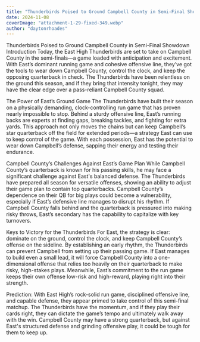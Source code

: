 ```yaml
---
title: "Thunderbirds Poised to Ground Campbell County in Semi-Final Showdown"
date: 2024-11-08
coverImage: "attachment-1-29-fixed-349.webp"
author: "daytonrhoades"
---
```


Thunderbirds Poised to Ground Campbell County in Semi-Final Showdown Introduction Today, the East High Thunderbirds are set to take on Campbell County in the semi-finals—a game loaded with anticipation and excitement. With East’s dominant running game and cohesive offensive line, they’ve got the tools to wear down Campbell County, control the clock, and keep the opposing quarterback in check. The Thunderbirds have been relentless on the ground this season, and if they bring that intensity tonight, they may have the clear edge over a pass-reliant Campbell County squad.

The Power of East’s Ground Game The Thunderbirds have built their season on a physically demanding, clock-controlling run game that has proven nearly impossible to stop. Behind a sturdy offensive line, East’s running backs are experts at finding gaps, breaking tackles, and fighting for extra yards. This approach not only moves the chains but can keep Campbell’s star quarterback off the field for extended periods—a strategy East can use to keep control of the game. With each possession, East has the potential to wear down Campbell’s defense, sapping their energy and testing their endurance.

Campbell County’s Challenges Against East’s Game Plan While Campbell County’s quarterback is known for his passing skills, he may face a significant challenge against East's balanced defense. The Thunderbirds have prepared all season for versatile offenses, showing an ability to adjust their game plan to contain top quarterbacks. Campbell County’s dependence on their QB for big plays could become a vulnerability, especially if East’s defensive line manages to disrupt his rhythm. If Campbell County falls behind and the quarterback is pressured into making risky throws, East’s secondary has the capability to capitalize with key turnovers.

Keys to Victory for the Thunderbirds For East, the strategy is clear: dominate on the ground, control the clock, and keep Campbell County’s offense on the sideline. By establishing an early rhythm, the Thunderbirds can prevent Campbell from setting up their passing game. If East manages to build even a small lead, it will force Campbell County into a one-dimensional offense that relies too heavily on their quarterback to make risky, high-stakes plays. Meanwhile, East’s commitment to the run game keeps their own offense low-risk and high-reward, playing right into their strength.

Prediction: With East High’s rock-solid run game, disciplined offensive line, and capable defense, they appear primed to take control of this semi-final matchup. The Thunderbirds have the momentum, and if they play their cards right, they can dictate the game’s tempo and ultimately walk away with the win. Campbell County may have a strong quarterback, but against East's structured defense and grinding offensive play, it could be tough for them to keep up.
